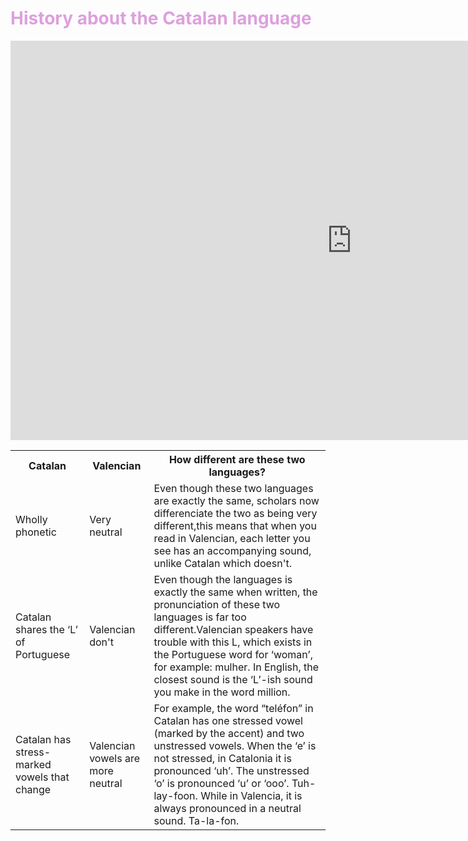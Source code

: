 
<h1 align="center">
<h1 style="color:plum;">History about the Catalan language</h1>

<iframe src="https://h5p.org/h5p/embed/473209" width="1091" height="639" frameborder="0" allowfullscreen="allowfullscreen"></iframe><script src="https://h5p.org/sites/all/modules/h5p/library/js/h5p-resizer.js" charset="UTF-8"></script>

<table>                                                                                                                             <tr><th>Catalan </th><th>Valencian</th><th>How different are these two languages?</th></tr>
                                                                                                                              <tr><td> Wholly phonetic </td><td> Very neutral</td><td> Even though these two languages are exactly the same, scholars now differenciate the two as being very different,this means that when you read in Valencian, each letter you see has an accompanying sound, unlike Catalan which doesn't. 
<tr><td> Catalan shares the ‘L’ of Portuguese </td><td> Valencian don't </td><td> Even though the languages is exactly the same when written, the pronunciation of these two languages is far too different.Valencian speakers have trouble with this L, which exists in the Portuguese word for ‘woman’, for example: mulher. In English, the closest sound is the ‘L’-ish sound you make in the word million.</td></tr>
<tr><td> Catalan has stress-marked vowels that change </td><td> Valencian vowels are more neutral</td><td>For example, the word “teléfon” in Catalan has one stressed vowel (marked by the accent) and two unstressed vowels. When the ‘e’ is not stressed, in Catalonia it is pronounced ‘uh’. The unstressed ‘o’ is pronounced ‘u’ or ‘ooo’. Tuh-lay-foon. While in Valencia, it is always pronounced in a neutral sound. Ta-la-fon. </td></tr>
</table>

 

